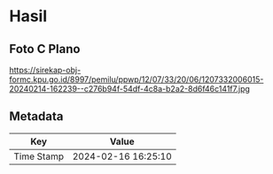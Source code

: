 # Hasil

## Foto C Plano

https://sirekap-obj-formc.kpu.go.id/8997/pemilu/ppwp/12/07/33/20/06/1207332006015-20240214-162239--c276b94f-54df-4c8a-b2a2-8d6f46c141f7.jpg


## Metadata

| Key        | Value               |
| ---------- | ------------------- |
| Time Stamp | 2024-02-16 16:25:10 |



